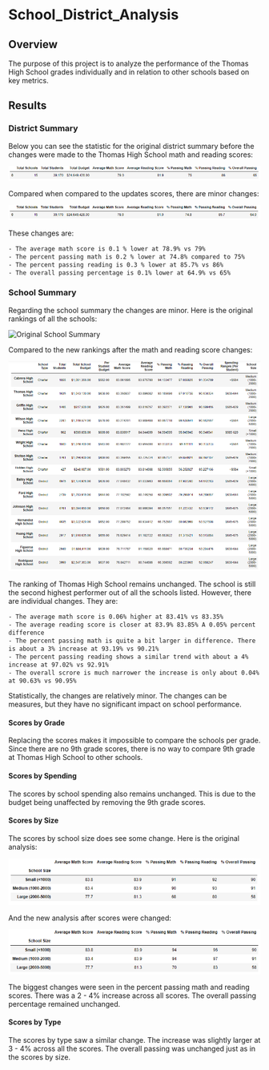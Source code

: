 # School_District_Analysis
 
## Overview

The purpose of this project is to analyze the performance of the Thomas High School grades individually and in relation to other schools based on key metrics.

## Results

### District Summary

Below you can see the statistic for the original district summary before the changes were made to the Thomas High School math and reading scores:

![Original District Summary](/Resources/images/Orig_district_sum.PNG)

Compared when compared to the updates scores, there are minor changes:

![Challenge District Summary](/Resources/images/Challenge_district_sum.PNG)

These changes are:

    - The average math score is 0.1 % lower at 78.9% vs 79%
    - The percent passing math is 0.2 % lower at 74.8% compared to 75%
    - The percent passing reading is 0.3 % lower at 85.7% vs 86%
    - The overall passing percentage is 0.1% lower at 64.9% vs 65%

### School Summary

Regarding the school summary the changes are minor. Here is the original rankings of all the schools:

![Original School Summary](/Resources/images/Original_school_sum.PNG)

Compared to the new rankings after the math and reading score changes:

![Challenge School Summary](/Resources/images/Challenge_school_sum.PNG)

The ranking of Thomas High School remains unchanged. The school is still the second highest performer out of all the schools listed. However, there are individual changes. They are:

    - The average math score is 0.06% higher at 83.41% vs 83.35%
    - The average reading score is closer at 83.9% 83.85% A 0.05% percent difference
    - The percent passing math is quite a bit larger in difference. There is about a 3% increase at 93.19% vs 90.21%
    - The percent passing reading shows a similar trend with about a 4% increase at 97.02% vs 92.91%
    - The overall scrore is much narrower the increase is only about 0.04% at 90.63% vs 90.95%

Statistically, the changes are relatively minor. The changes can be measures, but they have no significant impact on school performance.

#### Scores by Grade

Replacing the scores makes it impossible to compare the schools per grade. Since there are no 9th grade scores, there is no way to compare 9th grade at Thomas High School to other schools.

#### Scores by Spending

The scores by school spending also remains unchanged. This is due to the budget being unaffected by removing the 9th grade scores.

#### Scores by Size

The scores by school size does see some change. Here is the original analysis:

![Original School Size](/Resources/images/Orig_school_size.PNG)

And the new analysis after scores were changed:

![Challenge School Size](/Resources/images/Challenge_school_size.PNG)

The biggest changes were seen in the percent passing math and reading scores. There was a 2 - 4% increase across all scores. The overall passing percentage remained unchanged.

#### Scores by Type

The scores by type saw a similar change. The increase was slightly larger at 3 - 4% across all the scores. The overall passing was unchanged just as in the scores by size.